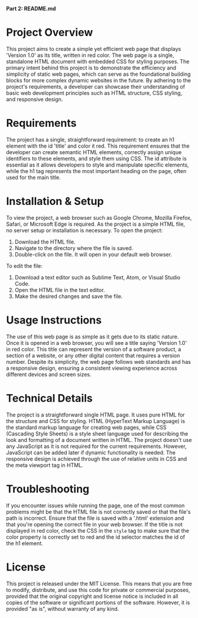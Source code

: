 **Part 2: README.md**

# Project Overview

This project aims to create a simple yet efficient web page that displays 'Version 1.0' as its title, written in red color. The web page is a single, standalone HTML document with embedded CSS for styling purposes. The primary intent behind this project is to demonstrate the efficiency and simplicity of static web pages, which can serve as the foundational building blocks for more complex dynamic websites in the future. By adhering to the project's requirements, a developer can showcase their understanding of basic web development principles such as HTML structure, CSS styling, and responsive design.

# Requirements

The project has a single, straightforward requirement: to create an h1 element with the id 'title' and color it red. This requirement ensures that the developer can create semantic HTML elements, correctly assign unique identifiers to these elements, and style them using CSS. The id attribute is essential as it allows developers to style and manipulate specific elements, while the h1 tag represents the most important heading on the page, often used for the main title.

# Installation & Setup

To view the project, a web browser such as Google Chrome, Mozilla Firefox, Safari, or Microsoft Edge is required. As the project is a simple HTML file, no server setup or installation is necessary. To open the project:

1. Download the HTML file.
2. Navigate to the directory where the file is saved.
3. Double-click on the file. It will open in your default web browser.

To edit the file:

1. Download a text editor such as Sublime Text, Atom, or Visual Studio Code.
2. Open the HTML file in the text editor.
3. Make the desired changes and save the file.

# Usage Instructions

The use of this web page is as simple as it gets due to its static nature. Once it is opened in a web browser, you will see a title saying 'Version 1.0' in red color. This title can represent the version of a software product, a section of a website, or any other digital content that requires a version number. Despite its simplicity, the web page follows web standards and has a responsive design, ensuring a consistent viewing experience across different devices and screen sizes.

# Technical Details

The project is a straightforward single HTML page. It uses pure HTML for the structure and CSS for styling. HTML (HyperText Markup Language) is the standard markup language for creating web pages, while CSS (Cascading Style Sheets) is a style sheet language used for describing the look and formatting of a document written in HTML. The project doesn't use any JavaScript as it is not required for the current requirements. However, JavaScript can be added later if dynamic functionality is needed. The responsive design is achieved through the use of relative units in CSS and the meta viewport tag in HTML.

# Troubleshooting

If you encounter issues while running the page, one of the most common problems might be that the HTML file is not correctly saved or that the file's path is incorrect. Ensure that the file is saved with a '.html' extension and that you're opening the correct file in your web browser. If the title is not displayed in red color, check the CSS in the `style` tag to make sure that the color property is correctly set to red and the id selector matches the id of the h1 element.

# License

This project is released under the MIT License. This means that you are free to modify, distribute, and use this code for private or commercial purposes, provided that the original copyright and license notice is included in all copies of the software or significant portions of the software. However, it is provided "as is", without warranty of any kind.